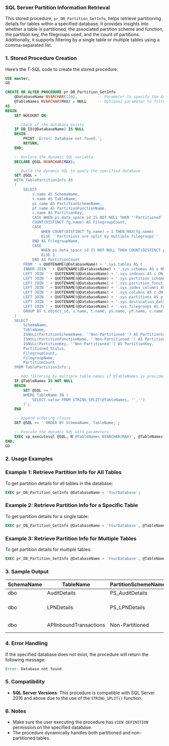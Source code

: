 ### SQL Server Partition Information Retrieval

This stored procedure, `pr_DB_Partition_GetInfo`, helps retrieve partitioning details for tables within a specified database. It provides insights into whether a table is partitioned, the associated partition scheme and function, the partition key, the filegroups used, and the count of partitions. Additionally, it supports filtering by a single table or multiple tables using a comma-separated list.

### 1. Stored Procedure Creation

Here’s the T-SQL code to create the stored procedure:

```sql
USE master;
GO

CREATE OR ALTER PROCEDURE pr_DB_Partition_GetInfo
    @DatabaseName NVARCHAR(128),         -- Parameter to specify the database name
    @TableNames NVARCHAR(MAX) = NULL     -- Optional parameter to filter by multiple table names (comma-separated)
AS
BEGIN
    SET NOCOUNT ON;

    -- Check if the database exists
    IF DB_ID(@DatabaseName) IS NULL
    BEGIN
        PRINT 'Error: Database not found.';
        RETURN;
    END;

    -- Declare the dynamic SQL variable
    DECLARE @SQL NVARCHAR(MAX);

    -- Build the dynamic SQL to query the specified database
    SET @SQL = '
    WITH TablePartitionInfo AS
    (
        SELECT
            s.name AS SchemaName,
            t.name AS TableName,
            ps.name AS PartitionSchemeName,
            pf.name AS PartitionFunctionName,
            c.name AS PartitionKey,
            CASE WHEN ps.data_space_id IS NOT NULL THEN ''Partitioned'' ELSE ''Non-Partitioned'' END AS Partitioned_Status,
            COUNT(DISTINCT fg.name) AS FilegroupCount,
            CASE
                WHEN COUNT(DISTINCT fg.name) = 1 THEN MAX(fg.name)
                ELSE ''Partitions are split by multiple filegroups''
            END AS FilegroupName,
            CASE
                WHEN ps.data_space_id IS NOT NULL THEN COUNT(DISTINCT p.partition_number)
                ELSE 1
            END AS PartitionCount
        FROM ' + QUOTENAME(@DatabaseName) + '.sys.tables AS t
        INNER JOIN ' + QUOTENAME(@DatabaseName) + '.sys.schemas AS s ON t.schema_id = s.schema_id
        LEFT JOIN ' + QUOTENAME(@DatabaseName) + '.sys.indexes AS i ON i.object_id = t.object_id AND i.type IN (0, 1) -- Include Heaps and Clustered indexes
        LEFT JOIN ' + QUOTENAME(@DatabaseName) + '.sys.partition_schemes AS ps ON i.data_space_id = ps.data_space_id
        LEFT JOIN ' + QUOTENAME(@DatabaseName) + '.sys.partition_functions AS pf ON ps.function_id = pf.function_id
        LEFT JOIN ' + QUOTENAME(@DatabaseName) + '.sys.index_columns AS ic ON i.object_id = ic.object_id AND i.index_id = ic.index_id
        LEFT JOIN ' + QUOTENAME(@DatabaseName) + '.sys.columns AS c ON c.object_id = ic.object_id AND c.column_id = ic.column_id AND ic.partition_ordinal = 1
        LEFT JOIN ' + QUOTENAME(@DatabaseName) + '.sys.partitions AS p ON i.object_id = p.object_id AND i.index_id = p.index_id
        LEFT JOIN ' + QUOTENAME(@DatabaseName) + '.sys.destination_data_spaces AS dds ON ps.data_space_id = dds.partition_scheme_id
        LEFT JOIN ' + QUOTENAME(@DatabaseName) + '.sys.filegroups AS fg ON dds.data_space_id = fg.data_space_id
        GROUP BY t.object_id, s.name, t.name, ps.name, pf.name, c.name, ps.data_space_id
    )
    SELECT
        SchemaName,
        TableName,
        ISNULL(PartitionSchemeName, ''Non-Partitioned'') AS PartitionSchemeName,
        ISNULL(PartitionFunctionName, ''Non-Partitioned'') AS PartitionFunctionName,
        ISNULL(PartitionKey, ''Non-Partitioned'') AS PartitionKey,
        Partitioned_Status,
        FilegroupCount,
        FilegroupName,
        PartitionCount
    FROM TablePartitionInfo';

    -- Add filtering by multiple table names if @TableNames is provided
    IF @TableNames IS NOT NULL
    BEGIN
        SET @SQL += '
        WHERE TableName IN (
            SELECT value FROM STRING_SPLIT(@TableNames, '','')
        )';
    END

    -- Append ordering clause
    SET @SQL += ' ORDER BY SchemaName, TableName;';

    -- Execute the dynamic SQL with parameters
    EXEC sp_executesql @SQL, N'@TableNames NVARCHAR(MAX)', @TableNames;
END;
GO
```

### 2. Usage Examples

### **Example 1: Retrieve Partition Info for All Tables**

To get partition details for all tables in the database:

```sql
EXEC pr_DB_Partition_GetInfo @DatabaseName = 'YourDatabase';
```

### **Example 2: Retrieve Partition Info for a Specific Table**

To get partition details for a single table:

```sql
EXEC pr_DB_Partition_GetInfo @DatabaseName = 'YourDatabase', @TableNames = 'AuditDetails';
```

### **Example 3: Retrieve Partition Info for Multiple Tables**

To get partition details for multiple tables:

```sql
EXEC pr_DB_Partition_GetInfo @DatabaseName = 'YourDatabase', @TableNames = 'LPNDetails,APIInboundTransactions';

```

### 3. Sample Output

| SchemaName | TableName | PartitionSchemeName | PartitionFunctionName | PartitionKey | Partitioned_Status | FilegroupCount | FilegroupName | PartitionCount |
| --- | --- | --- | --- | --- | --- | --- | --- | --- |
| dbo | AuditDetails | PS_AuditDetails | PF_AuditDetails | AuditID | Partitioned | 1 | PRIMARY | 4 |
| dbo | LPNDetails | PS_LPNDetails | PF_LPNDetails | LPNDetailId | Partitioned | 2 | Partitions are split by multiple filegroups | 10 |
| dbo | APIInboundTransactions | Non-Partitioned | Non-Partitioned | Non-Partitioned | Non-Partitioned | 1 | PRIMARY | 1 |

### 4. Error Handling

If the specified database does not exist, the procedure will return the following message:

```jsx
Error: Database not found.
```

### 5. Compatibility

- **SQL Server Versions**: This procedure is compatible with SQL Server 2016 and above due to the use of the `STRING_SPLIT()` function.

### 6. Notes

- Make sure the user executing the procedure has `VIEW DEFINITION` permission on the specified database.
- The procedure dynamically handles both partitioned and non-partitioned tables.
